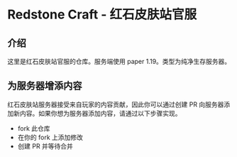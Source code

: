 # Redstone Craft - 红石皮肤站官服

## 介绍

这里是红石皮肤站官服的仓库。服务端使用 paper 1.19。类型为纯净生存服务器。

## 为服务器增添内容

红石皮肤站服务器接受来自玩家的内容贡献，因此你可以通过创建 PR 向服务器添加新内容。如果你想为服务器添加内容，请通过以下步骤实现。

- fork 此仓库
- 在你的 fork 上添加修改
- 创建 PR 并等待合并